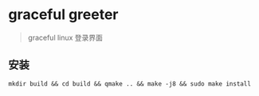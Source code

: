 # graceful greeter
> graceful linux 登录界面

## 安装

```shell
mkdir build && cd build && qmake .. && make -j8 && sudo make install
```

